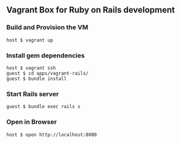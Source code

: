 ## Vagrant Box for Ruby on Rails development

### Build and Provision the VM

	host $ vagrant up

### Install gem dependencies

	host $ vagrant ssh
	guest $ cd apps/vagrant-rails/
	guest $ bundle install
	
### Start Rails server

	guest $ bundle exec rails s
	
### Open in Browser

	host $ open http://localhost:8080